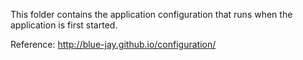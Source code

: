 This folder contains the application configuration that runs when the
application is first started.

Reference: http://blue-jay.github.io/configuration/
